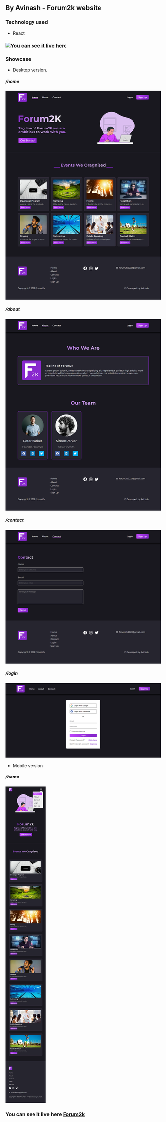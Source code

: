 ## By Avinash - Forum2k website


### Technology used

* React

<!-- ### You can see it live here [Forum2k](https://forum2k-2022.web.app/) -->
### <a href="https://forum2k-2022.web.app/" target="_blank"><img src="showcase/F2k-Logo-main.svg" />You can see it live here</a>

### Showcase

* Desktop version.
<h5>/home</h5>
<img src="showcase/Forum-2k home.png" />

<h5>/about</h5>
<img src="showcase/Forum-2k about.png" />

<h5>/contact</h5>
<img src="showcase/Forum-2k contact.png" />

<h5>/login</h5>
<img src="showcase/Forum-2k login.png" />

* Mobile version
<h5>/home</h5>
<img src="showcase/Forum-2k mobile version.png" />

### You can see it live here [Forum2k](https://forum2k-2022.web.app/)

